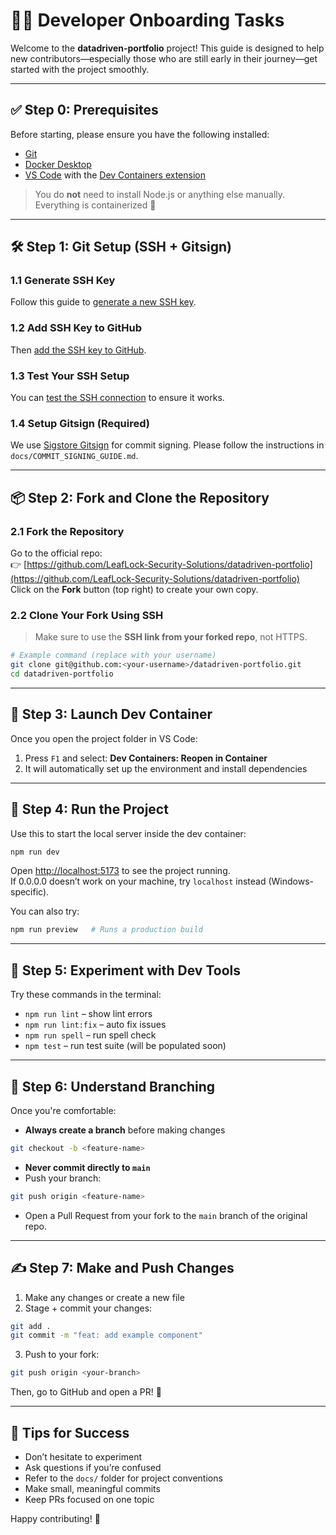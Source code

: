 # 🧑‍💻 Developer Onboarding Tasks

Welcome to the **datadriven-portfolio** project! This guide is designed to help new contributors—especially those who are still early in their journey—get started with the project smoothly.

---

## ✅ Step 0: Prerequisites

Before starting, please ensure you have the following installed:

- [Git](https://git-scm.com/downloads)
- [Docker Desktop](https://www.docker.com/products/docker-desktop/)
- [VS Code](https://code.visualstudio.com/) with the [Dev Containers extension](https://marketplace.visualstudio.com/items?itemName=ms-vscode-remote.remote-containers)

> You do **not** need to install Node.js or anything else manually. Everything is containerized 🚀

---

## 🛠 Step 1: Git Setup (SSH + Gitsign)

### 1.1 Generate SSH Key

Follow this guide to [generate a new SSH key](https://docs.github.com/en/authentication/connecting-to-github-with-ssh/generating-a-new-ssh-key-and-adding-it-to-the-ssh-agent).

### 1.2 Add SSH Key to GitHub

Then [add the SSH key to GitHub](https://docs.github.com/en/authentication/connecting-to-github-with-ssh/adding-a-new-ssh-key-to-your-github-account).

### 1.3 Test Your SSH Setup

You can [test the SSH connection](https://docs.github.com/en/authentication/connecting-to-github-with-ssh/testing-your-ssh-connection) to ensure it works.

### 1.4 Setup Gitsign (Required)

We use [Sigstore Gitsign](../docs/COMMIT_SIGNING_GUIDE.md) for commit signing. Please follow the instructions in `docs/COMMIT_SIGNING_GUIDE.md`.

---

## 📦 Step 2: Fork and Clone the Repository

### 2.1 Fork the Repository

Go to the official repo:  
👉 [https://github.com/LeafLock-Security-Solutions/datadriven-portfolio](https://github.com/LeafLock-Security-Solutions/datadriven-portfolio)  
Click on the **Fork** button (top right) to create your own copy.

### 2.2 Clone Your Fork Using SSH

> Make sure to use the **SSH link from your forked repo**, not HTTPS.

```bash
# Example command (replace with your username)
git clone git@github.com:<your-username>/datadriven-portfolio.git
cd datadriven-portfolio
```

---

## 🐳 Step 3: Launch Dev Container

Once you open the project folder in VS Code:

1. Press `F1` and select: **Dev Containers: Reopen in Container**
2. It will automatically set up the environment and install dependencies

---

## 🚀 Step 4: Run the Project

Use this to start the local server inside the dev container:

```bash
npm run dev
```

Open [http://localhost:5173](http://localhost:5173) to see the project running.  
If 0.0.0.0 doesn’t work on your machine, try `localhost` instead (Windows-specific).

You can also try:

```bash
npm run preview   # Runs a production build
```

---

## 🧪 Step 5: Experiment with Dev Tools

Try these commands in the terminal:

- `npm run lint` – show lint errors
- `npm run lint:fix` – auto fix issues
- `npm run spell` – run spell check
- `npm test` – run test suite (will be populated soon)

---

## 🌱 Step 6: Understand Branching

Once you're comfortable:

- **Always create a branch** before making changes

```bash
git checkout -b <feature-name>
```

- **Never commit directly to `main`**
- Push your branch:

```bash
git push origin <feature-name>
```

- Open a Pull Request from your fork to the `main` branch of the original repo.

---

## ✍️ Step 7: Make and Push Changes

1. Make any changes or create a new file
2. Stage + commit your changes:

```bash
git add .
git commit -m "feat: add example component"
```

3. Push to your fork:

```bash
git push origin <your-branch>
```

Then, go to GitHub and open a PR! 🚀

---

## 🧠 Tips for Success

- Don’t hesitate to experiment
- Ask questions if you’re confused
- Refer to the `docs/` folder for project conventions
- Make small, meaningful commits
- Keep PRs focused on one topic

Happy contributing! 💙
